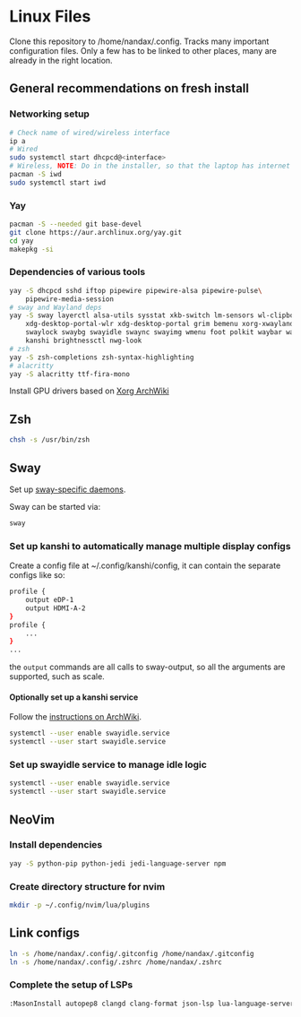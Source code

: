 # Linux Files

Clone this repository to /home/nandax/.config. Tracks many important
configuration files. Only a few has to be linked to other places, many are
already in the right location.

## General recommendations on fresh install

### Networking setup

```bash
# Check name of wired/wireless interface
ip a
# Wired
sudo systemctl start dhcpcd@<interface>
# Wireless, NOTE: Do in the installer, so that the laptop has internet connection
pacman -S iwd
sudo systemctl start iwd
```

### Yay

```bash
pacman -S --needed git base-devel
git clone https://aur.archlinux.org/yay.git
cd yay
makepkg -si
```

### Dependencies of various tools

```bash
yay -S dhcpcd sshd iftop pipewire pipewire-alsa pipewire-pulse\
    pipewire-media-session
# sway and Wayland deps
yay -S sway layerctl alsa-utils sysstat xkb-switch lm-sensors wl-clipboard\
    xdg-desktop-portal-wlr xdg-desktop-portal grim bemenu xorg-xwayland\
    swaylock swaybg swayidle swaync swayimg wmenu foot polkit waybar wayvnc\
    kanshi brightnessctl nwg-look
# zsh
yay -S zsh-completions zsh-syntax-highlighting
# alacritty
yay -S alacritty ttf-fira-mono
```

Install GPU drivers based on [Xorg ArchWiki](https://wiki.archlinux.org/title/Xorg#Driver_installation)

## Zsh

```bash
chsh -s /usr/bin/zsh
```

## Sway

Set up [sway-specific daemons](https://wiki.archlinux.org/title/Sway#Manage_Sway-specific_daemons_with_systemd).

Sway can be started via:

```bash
sway
```

### Set up kanshi to automatically manage multiple display configs

Create a config file at ~/.config/kanshi/config, it can contain the separate
configs like so:
```bash
profile {
    output eDP-1
    output HDMI-A-2
}
profile {
    ...
}
...
```
the `output` commands are all calls to sway-output, so all the arguments are
supported, such as scale.

#### Optionally set up a kanshi service

Follow the [instructions on ArchWiki](https://wiki.archlinux.org/title/Kanshi#Manage_kanshi_with_systemd).

```bash
systemctl --user enable swayidle.service
systemctl --user start swayidle.service
```

### Set up swayidle service to manage idle logic

```bash
systemctl --user enable swayidle.service
systemctl --user start swayidle.service
```

## NeoVim

### Install dependencies

```bash
yay -S python-pip python-jedi jedi-language-server npm
```

### Create directory structure for nvim

```bash
mkdir -p ~/.config/nvim/lua/plugins
```

## Link configs

```bash
ln -s /home/nandax/.config/.gitconfig /home/nandax/.gitconfig
ln -s /home/nandax/.config/.zshrc /home/nandax/.zshrc
```

### Complete the setup of LSPs

```bash
:MasonInstall autopep8 clangd clang-format json-lsp lua-language-server marksman python-lsp-server rust-analyzer vim-language-server
```
